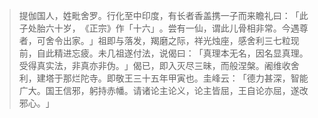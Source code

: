 
> 提伽国人，姓毗舍罗。行化至中印度，有长者香盖携一子而来瞻礼曰：​「此子处胎六十岁，​《正宗》作「十六」​。尝有一仙，谓此儿骨相非常。今遇尊者，可舍令出家。​」祖即与落发，羯磨之际，祥光烛座，感舍利三七粒现前，自此精进忘疲。未几祖遂付法，说偈曰：​「真理本无名，因名显真理。受得真实法，非真亦非伪。​」偈已，即入灭尽三昧，而般涅槃。阇维收舍利，建塔于那烂陀寺。即敬王三十五年甲寅也。圭峰云：​「德力甚深，智能广大。国王信邪，躬持赤幡。请诸论主论义，论主皆屈，王自论亦屈，遂改邪心。​」
